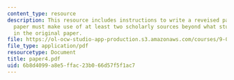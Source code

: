 ```yaml
---
content_type: resource
description: This resource includes instructions to write a reveised paper. The revised
  paper must make use of at least two scholarly sources beyond what students used
  in the original paper.
file: https://ol-ocw-studio-app-production.s3.amazonaws.com/courses/9-00-introduction-to-psychology-fall-2004/6b8d4099a8e5ffac23b066d57f5f1ac7_paper4.pdf
file_type: application/pdf
resourcetype: Document
title: paper4.pdf
uid: 6b8d4099-a8e5-ffac-23b0-66d57f5f1ac7
---
```

